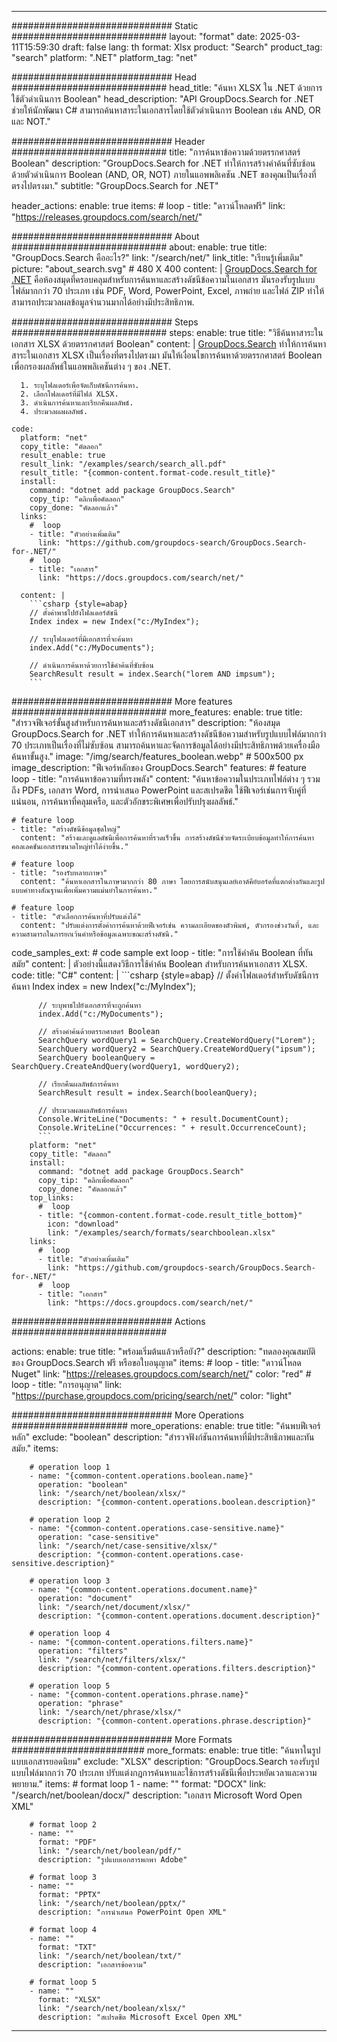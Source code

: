 
---
############################# Static ############################
layout: "format"
date:  2025-03-11T15:59:30
draft: false
lang: th
format: Xlsx
product: "Search"
product_tag: "search"
platform: ".NET"
platform_tag: "net"

############################# Head ############################
head_title: "ค้นหา XLSX ใน .NET ด้วยการใช้ตัวดำเนินการ Boolean"
head_description: "API GroupDocs.Search for .NET ช่วยให้นักพัฒนา C# สามารถค้นหาสาระในเอกสารโดยใช้ตัวดำเนินการ Boolean เช่น AND, OR และ NOT."

############################# Header ############################
title: "การค้นหาข้อความด้วยตรรกศาสตร์ Boolean" 
description: "GroupDocs.Search for .NET ทำให้การสร้างคำค้นที่ซับซ้อนด้วยตัวดำเนินการ Boolean (AND, OR, NOT) ภายในแอพพลิเคชัน .NET ของคุณเป็นเรื่องที่ตรงไปตรงมา."
subtitle: "GroupDocs.Search for .NET" 

header_actions:
  enable: true
  items:
    #  loop
    - title: "ดาวน์โหลดฟรี"
      link: "https://releases.groupdocs.com/search/net/"
      
############################# About ############################
about:
    enable: true
    title: "GroupDocs.Search คืออะไร?"
    link: "/search/net/"
    link_title: "เรียนรู้เพิ่มเติม"
    picture: "about_search.svg" # 480 X 400
    content: |
       [GroupDocs.Search for .NET](/search/net/) คือห้องสมุดที่ครอบคลุมสำหรับการค้นหาและสร้างดัชนีข้อความในเอกสาร มันรองรับรูปแบบไฟล์มากกว่า 70 ประเภท เช่น PDF, Word, PowerPoint, Excel, ภาพถ่าย และไฟล์ ZIP ทำให้สามารถประมวลผลข้อมูลจำนวนมากได้อย่างมีประสิทธิภาพ.

############################# Steps ############################
steps:
    enable: true
    title: "วิธีค้นหาสาระในเอกสาร XLSX ด้วยตรรกศาสตร์ Boolean"
    content: |
      [GroupDocs.Search](/search/net/) ทำให้การค้นหาสาระในเอกสาร XLSX เป็นเรื่องที่ตรงไปตรงมา มันให้เงื่อนไขการค้นหาด้วยตรรกศาสตร์ Boolean เพื่อกรองผลลัพธ์ในแอพพลิเคชันต่าง ๆ ของ .NET.
      
      1. ระบุโฟลเดอร์เพื่อจัดเก็บดัชนีการค้นหา.
      2. เลือกโฟลเดอร์ที่มีไฟล์ XLSX.
      3. ดำเนินการค้นหาและเรียกคืนผลลัพธ์.
      4. ประมวลผลผลลัพธ์.
   
    code:
      platform: "net"
      copy_title: "คัดลอก"
      result_enable: true
      result_link: "/examples/search/search_all.pdf"
      result_title: "{common-content.format-code.result_title}"
      install:
        command: "dotnet add package GroupDocs.Search"
        copy_tip: "คลิกเพื่อคัดลอก"
        copy_done: "คัดลอกแล้ว"
      links:
        #  loop
        - title: "ตัวอย่างเพิ่มเติม"
          link: "https://github.com/groupdocs-search/GroupDocs.Search-for-.NET/"
        #  loop
        - title: "เอกสาร"
          link: "https://docs.groupdocs.com/search/net/"
          
      content: |
        ```csharp {style=abap}
        // ตั้งค่าพาธไปยังโฟลเดอร์ดัชนี
        Index index = new Index("c:/MyIndex");

        // ระบุโฟลเดอร์ที่มีเอกสารที่จะค้นหา
        index.Add("c:/MyDocuments");

        // ดำเนินการค้นหาด้วยการใช้คำค้นที่ซับซ้อน
        SearchResult result = index.Search("lorem AND impsum");
        ```            

############################# More features ############################
more_features:
  enable: true
  title: "สำรวจฟีเจอร์ขั้นสูงสำหรับการค้นหาและสร้างดัชนีเอกสาร"
  description: "ห้องสมุด GroupDocs.Search for .NET ทำให้การค้นหาและสร้างดัชนีข้อความสำหรับรูปแบบไฟล์มากกว่า 70 ประเภทเป็นเรื่องที่ไม่ซับซ้อน สามารถค้นหาและจัดการข้อมูลได้อย่างมีประสิทธิภาพด้วยเครื่องมือค้นหาขั้นสูง."
  image: "/img/search/features_boolean.webp" # 500x500 px
  image_description: "ฟีเจอร์หลักของ GroupDocs.Search"
  features:
    # feature loop
    - title: "การค้นหาข้อความที่ทรงพลัง"
      content: "ค้นหาข้อความในประเภทไฟล์ต่าง ๆ รวมถึง PDFs, เอกสาร Word, การนำเสนอ PowerPoint และสเปรดชีต ใช้ฟีเจอร์เช่นการจับคู่ที่แน่นอน, การค้นหาที่คลุมเครือ, และตัวอักขระพิเศษเพื่อปรับปรุงผลลัพธ์."

    # feature loop
    - title: "สร้างดัชนีข้อมูลชุดใหญ่"
      content: "สร้างและดูแลดัชนีเพื่อการค้นหาที่รวดเร็วขึ้น การสร้างดัชนีช่วยจัดระเบียบข้อมูลทำให้การค้นหาคอลเลคชันเอกสารขนาดใหญ่ทำได้ง่ายขึ้น."

    # feature loop
    - title: "รองรับหลายภาษา"
      content: "ค้นหาเอกสารในภาษามากกว่า 80 ภาษา โดยการสนับสนุนเลย์เอาต์คีย์บอร์ดที่แตกต่างกันและรูปแบบคำทางสัณฐานเพื่อเพิ่มความแม่นยำในการค้นหา."

    # feature loop
    - title: "ตัวเลือกการค้นหาที่ปรับแต่งได้"
      content: "ปรับแต่งการตั้งค่าการค้นหาด้วยฟีเจอร์เช่น ความละเอียดของตัวพิมพ์, ตัวกรองช่วงวันที่, และความสามารถในการยกเว้นคำหรือข้อมูลเฉพาะขณะสร้างดัชนี."
      
  code_samples_ext:
    # code sample ext loop
    - title: "การใช้คำค้น Boolean ที่ทันสมัย"
      content: |
        ตัวอย่างนี้แสดงวิธีการใช้คำค้น Boolean สำหรับการค้นหาเอกสาร XLSX.
      code:
        title: "C#"
        content: |
          ```csharp {style=abap}
          // ตั้งค่าโฟลเดอร์สำหรับดัชนีการค้นหา
          Index index = new Index("c:/MyIndex");
              
          // ระบุพาธไปยังเอกสารที่จะถูกค้นหา
          index.Add("c:/MyDocuments");

          // สร้างคำค้นด้วยตรรกศาสตร์ Boolean
          SearchQuery wordQuery1 = SearchQuery.CreateWordQuery("Lorem");
          SearchQuery wordQuery2 = SearchQuery.CreateWordQuery("ipsum");
          SearchQuery booleanQuery = SearchQuery.CreateAndQuery(wordQuery1, wordQuery2);

          // เรียกคืนผลลัพธ์การค้นหา
          SearchResult result = index.Search(booleanQuery);
          
          // ประมวลผลผลลัพธ์การค้นหา
          Console.WriteLine("Documents: " + result.DocumentCount);
          Console.WriteLine("Occurrences: " + result.OccurrenceCount);
          ```
        platform: "net"
        copy_title: "คัดลอก"
        install:
          command: "dotnet add package GroupDocs.Search"
          copy_tip: "คลิกเพื่อคัดลอก"
          copy_done: "คัดลอกแล้ว"
        top_links:
          #  loop
          - title: "{common-content.format-code.result_title_bottom}"
            icon: "download"
            link: "/examples/search/formats/searchboolean.xlsx"
        links:
          #  loop
          - title: "ตัวอย่างเพิ่มเติม"
            link: "https://github.com/groupdocs-search/GroupDocs.Search-for-.NET/"
          #  loop
          - title: "เอกสาร"
            link: "https://docs.groupdocs.com/search/net/"
            

            


############################# Actions ############################

actions:
  enable: true
  title: "พร้อมเริ่มต้นแล้วหรือยัง?"
  description: "ทดลองคุณสมบัติของ GroupDocs.Search ฟรี หรือขอใบอนุญาต"
  items:
    #  loop
    - title: "ดาวน์โหลด Nuget"
      link: "https://releases.groupdocs.com/search/net/"
      color: "red"
        #  loop
    - title: "การอนุญาต"
      link: "https://purchase.groupdocs.com/pricing/search/net/"
      color: "light"


############################# More Operations #####################
more_operations:
    enable: true
    title: "ค้นพบฟีเจอร์หลัก"
    exclude: "boolean"
    description: "สำรวจฟังก์ชันการค้นหาที่มีประสิทธิภาพและทันสมัย."
    items: 
          
        # operation loop 1
        - name: "{common-content.operations.boolean.name}"
          operation: "boolean"
          link: "/search/net/boolean/xlsx/"
          description: "{common-content.operations.boolean.description}"

        # operation loop 2
        - name: "{common-content.operations.case-sensitive.name}"
          operation: "case-sensitive"
          link: "/search/net/case-sensitive/xlsx/"
          description: "{common-content.operations.case-sensitive.description}"

        # operation loop 3
        - name: "{common-content.operations.document.name}"
          operation: "document"
          link: "/search/net/document/xlsx/"
          description: "{common-content.operations.document.description}"

        # operation loop 4
        - name: "{common-content.operations.filters.name}"
          operation: "filters"
          link: "/search/net/filters/xlsx/"
          description: "{common-content.operations.filters.description}"

        # operation loop 5
        - name: "{common-content.operations.phrase.name}"
          operation: "phrase"
          link: "/search/net/phrase/xlsx/"
          description: "{common-content.operations.phrase.description}"
          
        
          
############################# More Formats ########################
more_formats:
    enable: true
    title: "ค้นหาในรูปแบบเอกสารยอดนิยม"
    exclude: "XLSX"
    description: "GroupDocs.Search รองรับรูปแบบไฟล์มากกว่า 70 ประเภท ปรับแต่งกฎการค้นหาและใช้การสร้างดัชนีเพื่อประหยัดเวลาและความพยายาม."
    items: 
        # format loop 1
        - name: ""
          format: "DOCX"
          link: "/search/net/boolean/docx/"
          description: "เอกสาร Microsoft Word Open XML"
          
        # format loop 2
        - name: ""
          format: "PDF"
          link: "/search/net/boolean/pdf/"
          description: "รูปแบบเอกสารพกพา Adobe"
          
        # format loop 3
        - name: ""
          format: "PPTX"
          link: "/search/net/boolean/pptx/"
          description: "การนำเสนอ PowerPoint Open XML"

        # format loop 4
        - name: ""
          format: "TXT"
          link: "/search/net/boolean/txt/"
          description: "เอกสารข้อความ"
          
        # format loop 5
        - name: ""
          format: "XLSX"
          link: "/search/net/boolean/xlsx/"
          description: "สเปรดชีต Microsoft Excel Open XML"
  

---